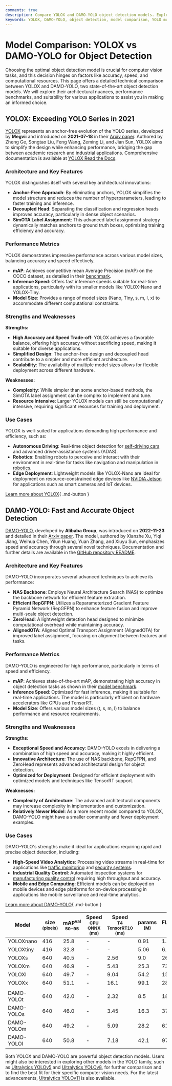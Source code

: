 ```yaml
---
comments: true
description: Compare YOLOX and DAMO-YOLO object detection models. Explore architecture, performance, use cases, and choose the best fit for your project.
keywords: YOLOX, DAMO-YOLO, object detection, model comparison, YOLO models, deep learning, computer vision, machine learning, AI, real-time detection
---
```


# Model Comparison: YOLOX vs DAMO-YOLO for Object Detection

Choosing the optimal object detection model is crucial for computer vision tasks, and this decision hinges on factors like accuracy, speed, and computational resources. This page offers a detailed technical comparison between YOLOX and DAMO-YOLO, two state-of-the-art object detection models. We will explore their architectural nuances, performance benchmarks, and suitability for various applications to assist you in making an informed choice.

<script async src="https://cdn.jsdelivr.net/npm/chart.js"></script>
<script defer src="../../javascript/benchmark.js"></script>

<canvas id="modelComparisonChart" width="1024" height="400" active-models='["YOLOX", "DAMO-YOLO"]'></canvas>

## YOLOX: Exceeding YOLO Series in 2021

[YOLOX](https://github.com/Megvii-BaseDetection/YOLOX) represents an anchor-free evolution of the YOLO series, developed by **Megvii** and introduced on **2021-07-18** in their [Arxiv paper](https://arxiv.org/abs/2107.08430). Authored by Zheng Ge, Songtao Liu, Feng Wang, Zeming Li, and Jian Sun, YOLOX aims to simplify the design while enhancing performance, bridging the gap between academic research and industrial applications. Comprehensive documentation is available at [YOLOX Read the Docs](https://yolox.readthedocs.io/en/latest/).

### Architecture and Key Features

YOLOX distinguishes itself with several key architectural innovations:

- **Anchor-Free Approach**: By eliminating anchors, YOLOX simplifies the model structure and reduces the number of hyperparameters, leading to faster training and inference.
- **Decoupled Head**: Separating the classification and regression heads improves accuracy, particularly in dense object scenarios.
- **SimOTA Label Assignment**: This advanced label assignment strategy dynamically matches anchors to ground truth boxes, optimizing training efficiency and accuracy.

### Performance Metrics

YOLOX demonstrates impressive performance across various model sizes, balancing accuracy and speed effectively.

- **mAP**: Achieves competitive mean Average Precision (mAP) on the COCO dataset, as detailed in their [benchmark](https://github.com/Megvii-BaseDetection/YOLOX#benchmark).
- **Inference Speed**: Offers fast inference speeds suitable for real-time applications, particularly with its smaller models like YOLOX-Nano and YOLOX-Tiny.
- **Model Size**: Provides a range of model sizes (Nano, Tiny, s, m, l, x) to accommodate different computational constraints.

### Strengths and Weaknesses

**Strengths:**

- **High Accuracy and Speed Trade-off**: YOLOX achieves a favorable balance, offering high accuracy without sacrificing speed, making it suitable for diverse applications.
- **Simplified Design**: The anchor-free design and decoupled head contribute to a simpler and more efficient architecture.
- **Scalability**: The availability of multiple model sizes allows for flexible deployment across different hardware.

**Weaknesses:**

- **Complexity**: While simpler than some anchor-based methods, the SimOTA label assignment can be complex to implement and tune.
- **Resource Intensive**: Larger YOLOX models can still be computationally intensive, requiring significant resources for training and deployment.

### Use Cases

YOLOX is well-suited for applications demanding high performance and efficiency, such as:

- **Autonomous Driving**: Real-time object detection for [self-driving cars](https://www.ultralytics.com/solutions/ai-in-self-driving) and advanced driver-assistance systems (ADAS).
- **Robotics**: Enabling robots to perceive and interact with their environment in real-time for tasks like navigation and manipulation in [robotics](https://www.ultralytics.com/glossary/robotics).
- **Edge Deployment**: Lightweight models like YOLOX-Nano are ideal for deployment on resource-constrained edge devices like [NVIDIA Jetson](https://docs.ultralytics.com/guides/nvidia-jetson/) for applications such as smart cameras and IoT devices.

[Learn more about YOLOX](https://yolox.readthedocs.io/en/latest/){ .md-button }

## DAMO-YOLO: Fast and Accurate Object Detection

[DAMO-YOLO](https://github.com/tinyvision/DAMO-YOLO), developed by **Alibaba Group**, was introduced on **2022-11-23** and detailed in their [Arxiv paper](https://arxiv.org/abs/2211.15444v2). The model, authored by Xianzhe Xu, Yiqi Jiang, Weihua Chen, Yilun Huang, Yuan Zhang, and Xiuyu Sun, emphasizes speed and accuracy through several novel techniques. Documentation and further details are available in the [GitHub repository README](https://github.com/tinyvision/DAMO-YOLO/blob/master/README.md).

### Architecture and Key Features

DAMO-YOLO incorporates several advanced techniques to achieve its performance:

- **NAS Backbone**: Employs Neural Architecture Search (NAS) to optimize the backbone network for efficient feature extraction.
- **Efficient RepGFPN**: Utilizes a Reparameterized Gradient Feature Pyramid Network (RepGFPN) to enhance feature fusion and improve multi-scale object detection.
- **ZeroHead**: A lightweight detection head designed to minimize computational overhead while maintaining accuracy.
- **AlignedOTA**: Aligned Optimal Transport Assignment (AlignedOTA) for improved label assignment, focusing on alignment between features and tasks.

### Performance Metrics

DAMO-YOLO is engineered for high performance, particularly in terms of speed and efficiency.

- **mAP**: Achieves state-of-the-art mAP, demonstrating high accuracy in object detection tasks as shown in their [model benchmark](https://github.com/tinyvision/DAMO-YOLO#benchmark).
- **Inference Speed**: Optimized for fast inference, making it suitable for real-time applications. The model is particularly efficient on hardware accelerators like GPUs and TensorRT.
- **Model Size**: Offers various model sizes (t, s, m, l) to balance performance and resource requirements.

### Strengths and Weaknesses

**Strengths:**

- **Exceptional Speed and Accuracy**: DAMO-YOLO excels in delivering a combination of high speed and accuracy, making it highly efficient.
- **Innovative Architecture**: The use of NAS backbone, RepGFPN, and ZeroHead represents advanced architectural design for object detection.
- **Optimized for Deployment**: Designed for efficient deployment with optimized models and techniques like TensorRT support.

**Weaknesses:**

- **Complexity of Architecture**: The advanced architectural components may increase complexity in implementation and customization.
- **Relatively Newer Model**: As a more recent model compared to YOLOX, DAMO-YOLO might have a smaller community and fewer deployment examples.

### Use Cases

DAMO-YOLO's strengths make it ideal for applications requiring rapid and precise object detection, including:

- **High-Speed Video Analytics**: Processing video streams in real-time for applications like [traffic monitoring](https://www.ultralytics.com/blog/ultralytics-yolov8-for-smarter-parking-management-systems) and [security systems](https://www.ultralytics.com/blog/security-alarm-system-projects-with-ultralytics-yolov8).
- **Industrial Quality Control**: Automated inspection systems for [manufacturing quality control](https://www.ultralytics.com/solutions/ai-in-manufacturing) requiring high throughput and accuracy.
- **Mobile and Edge Computing**: Efficient models can be deployed on mobile devices and edge platforms for on-device processing in applications like mobile surveillance and real-time analytics.

[Learn more about DAMO-YOLO](https://github.com/tinyvision/DAMO-YOLO/blob/master/README.md){ .md-button }

| Model      | size<br><sup>(pixels) | mAP<sup>val<br>50-95 | Speed<br><sup>CPU ONNX<br>(ms) | Speed<br><sup>T4 TensorRT10<br>(ms) | params<br><sup>(M) | FLOPs<br><sup>(B) |
| ---------- | --------------------- | -------------------- | ------------------------------ | ----------------------------------- | ------------------ | ----------------- |
| YOLOXnano  | 416                   | 25.8                 | -                              | -                                   | 0.91               | 1.08              |
| YOLOXtiny  | 416                   | 32.8                 | -                              | -                                   | 5.06               | 6.45              |
| YOLOXs     | 640                   | 40.5                 | -                              | 2.56                                | 9.0                | 26.8              |
| YOLOXm     | 640                   | 46.9                 | -                              | 5.43                                | 25.3               | 73.8              |
| YOLOXl     | 640                   | 49.7                 | -                              | 9.04                                | 54.2               | 155.6             |
| YOLOXx     | 640                   | 51.1                 | -                              | 16.1                                | 99.1               | 281.9             |
|            |                       |                      |                                |                                     |                    |                   |
| DAMO-YOLOt | 640                   | 42.0                 | -                              | 2.32                                | 8.5                | 18.1              |
| DAMO-YOLOs | 640                   | 46.0                 | -                              | 3.45                                | 16.3               | 37.8              |
| DAMO-YOLOm | 640                   | 49.2                 | -                              | 5.09                                | 28.2               | 61.8              |
| DAMO-YOLOl | 640                   | 50.8                 | -                              | 7.18                                | 42.1               | 97.3              |

Both YOLOX and DAMO-YOLO are powerful object detection models. Users might also be interested in exploring other models in the YOLO family, such as [Ultralytics YOLOv5](https://docs.ultralytics.com/models/yolov5/) and [Ultralytics YOLOv8](https://docs.ultralytics.com/models/yolov8/), for further comparison and to find the best fit for their specific computer vision needs. For the latest advancements, [Ultralytics YOLOv11](https://docs.ultralytics.com/models/yolo11/) is also available.
